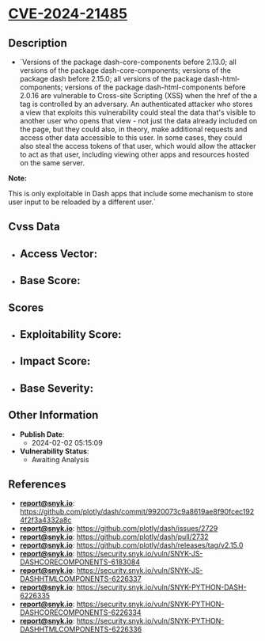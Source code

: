 
# [CVE-2024-21485](https://github.com/plotly/dash/commit/9920073c9a8619ae8f90fcec1924f2f3a4332a8c)

## Description

- `Versions of the package dash-core-components before 2.13.0; all versions of the package dash-core-components; versions of the package dash before 2.15.0; all versions of the package dash-html-components; versions of the package dash-html-components before 2.0.16 are vulnerable to Cross-site Scripting (XSS) when the href of the a tag is controlled by an adversary. An authenticated attacker who stores a view that exploits this vulnerability could steal the data that's visible to another user who opens that view - not just the data already included on the page, but they could also, in theory, make additional requests and access other data accessible to this user. In some cases, they could also steal the access tokens of that user, which would allow the attacker to act as that user, including viewing other apps and resources hosted on the same server.**Note:**This is only exploitable in Dash apps that include some mechanism to store user input to be reloaded by a different user.`

## Cvss Data

- **Access Vector**:
  - 
- **Base Score**:
  - 

## Scores

- **Exploitability Score**:
  - 
- **Impact Score**:
  - 
- **Base Severity**:
  - 

## Other Information

- **Publish Date**:
  - 2024-02-02 05:15:09
- **Vulnerability Status**:
  - Awaiting Analysis

## References

- **report@snyk.io**: https://github.com/plotly/dash/commit/9920073c9a8619ae8f90fcec1924f2f3a4332a8c
- **report@snyk.io**: https://github.com/plotly/dash/issues/2729
- **report@snyk.io**: https://github.com/plotly/dash/pull/2732
- **report@snyk.io**: https://github.com/plotly/dash/releases/tag/v2.15.0
- **report@snyk.io**: https://security.snyk.io/vuln/SNYK-JS-DASHCORECOMPONENTS-6183084
- **report@snyk.io**: https://security.snyk.io/vuln/SNYK-JS-DASHHTMLCOMPONENTS-6226337
- **report@snyk.io**: https://security.snyk.io/vuln/SNYK-PYTHON-DASH-6226335
- **report@snyk.io**: https://security.snyk.io/vuln/SNYK-PYTHON-DASHCORECOMPONENTS-6226334
- **report@snyk.io**: https://security.snyk.io/vuln/SNYK-PYTHON-DASHHTMLCOMPONENTS-6226336
